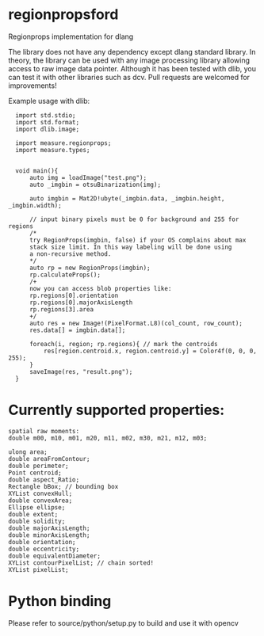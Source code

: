 # regionpropsford
Regionprops implementation for dlang

The library does not have any dependency except dlang standard library. In theory, the library can be used with any image processing library allowing access to raw image data pointer. Although it has been tested with dlib, you can test it with other libraries such as dcv. Pull requests are welcomed for improvements!

Example usage with dlib:
```
  import std.stdio;
  import std.format;
  import dlib.image;

  import measure.regionprops;
  import measure.types;


  void main(){
      auto img = loadImage("test.png");
      auto _imgbin = otsuBinarization(img);

      auto imgbin = Mat2D!ubyte(_imgbin.data, _imgbin.height, _imgbin.width);
      
      // input binary pixels must be 0 for background and 255 for regions
      /* 
      try RegionProps(imgbin, false) if your OS complains about max
      stack size limit. In this way labeling will be done using
      a non-recursive method.
      */
      auto rp = new RegionProps(imgbin);
      rp.calculateProps();
      /+
      now you can access blob properties like:
      rp.regions[0].orientation
      rp.regions[0].majorAxisLength
      rp.regions[3].area
      +/
      auto res = new Image!(PixelFormat.L8)(col_count, row_count);
      res.data[] = imgbin.data[];

      foreach(i, region; rp.regions){ // mark the centroids
          res[region.centroid.x, region.centroid.y] = Color4f(0, 0, 0, 255);
      }
      saveImage(res, "result.png");
  }
  ```
# Currently supported properties:
    
    spatial raw moments:
    double m00, m10, m01, m20, m11, m02, m30, m21, m12, m03;
    
    ulong area;
    double areaFromContour;
    double perimeter;
    Point centroid;
    double aspect_Ratio;
    Rectangle bBox; // bounding box
    XYList convexHull;
    double convexArea;
    Ellipse ellipse;
    double extent;
    double solidity;
    double majorAxisLength;
    double minorAxisLength;
    double orientation;
    double eccentricity;
    double equivalentDiameter;
    XYList contourPixelList; // chain sorted!
    XYList pixelList;

# Python binding
Please refer to source/python/setup.py to build and use it with opencv
